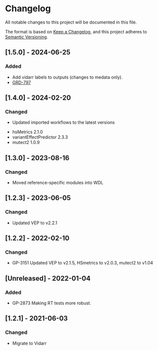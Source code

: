 # Changelog
All notable changes to this project will be documented in this file.

The format is based on [Keep a Changelog](https://keepachangelog.com/en/1.0.0/),
and this project adheres to [Semantic Versioning](https://semver.org/spec/v2.0.0.html).

## [1.5.0] - 2024-06-25
### Added
- Add vidarr labels to outputs (changes to medata only).
- [GRD-797](https://jira.oicr.on.ca/browse/GRD-797)

## [1.4.0] - 2024-02-20
### Changed
- Updated imported workflows to the latest versions
* hsMetrics              2.1.0
* variantEffectPredictor 2.3.3
* mutect2                1.0.9

## [1.3.0] - 2023-08-16
### Changed
- Moved reference-specific modules into WDL

## [1.2.3] - 2023-06-05
### Changed
- Updated VEP to v2.2.1

## [1.2.2] - 2022-02-10
### Changed
- GP-3151 Updated VEP to v2.1.5, HSmetrics to v2.0.3, mutect2 to v1.04  

## [Unreleased] - 2022-01-04
### Added
- GP-2873 Making RT tests more robust.

## [1.2.1] - 2021-06-03
### Changed
- Migrate to Vidarr